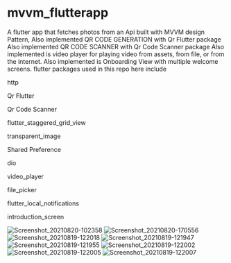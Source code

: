 # mvvm_flutterapp
A flutter app that fetches photos from an Api built with MVVM design Pattern,
Also implemented QR CODE GENERATION with Qr Flutter package
Also implemented QR CODE SCANNER with Qr Code Scanner package
Also implemented is  video player for playing video from assets, from file, or from the internet.
Also implemented is Onboarding View with multiple welcome screens.
flutter packages used in this repo here include

  http
  
  Qr Flutter
  
  Qr Code Scanner
  
  flutter_staggered_grid_view
  
  transparent_image
  
  Shared Preference
  
  dio
  
  video_player
  
  file_picker
  
  flutter_local_notifications
  
  introduction_screen

![Screenshot_20210820-102358](https://user-images.githubusercontent.com/44091450/130213674-6a84c413-a814-4f98-847b-a424b9b7562c.jpg)
![Screenshot_20210820-170556](https://user-images.githubusercontent.com/44091450/130262076-40285267-318f-4474-8fce-c18daf227cf8.jpg)
![Screenshot_20210819-122018](https://user-images.githubusercontent.com/44091450/130060984-034720a7-4b1c-48a9-b0c4-b0380a795daf.jpg)
![Screenshot_20210819-121947](https://user-images.githubusercontent.com/44091450/130060988-3d78db51-3e92-4f2d-b558-32dbc406e812.jpg)
![Screenshot_20210819-121955](https://user-images.githubusercontent.com/44091450/130061017-f823c875-2a2a-49ff-8dfd-32f2358b7dda.jpg)
![Screenshot_20210819-122002](https://user-images.githubusercontent.com/44091450/130061023-2a756bbb-e3fa-463c-96af-3038894bb51b.jpg)
![Screenshot_20210819-122005](https://user-images.githubusercontent.com/44091450/130061031-98ee6914-84a3-4b8c-a3c1-e11af3853ce4.jpg)
![Screenshot_20210819-122007](https://user-images.githubusercontent.com/44091450/130061039-4021a83a-2271-4074-b6af-722012c0c874.jpg)


